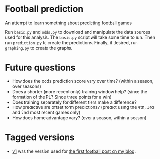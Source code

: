 # Football prediction 

An attempt to learn something about predicting football games

Run `basic.py` and `odds.py` to download and manipulate the data sources used for this analysis.
The `basic.py` script will take some time to run.
Then run `prediction.py` to create the predictions.
Finally, if desired, run `graphing.py` to create the graphs.

# Future questions

 - How does the odds prediction score vary over time? (within a season, over seasons)
 - Does a shorter (more recent only) training window help? 
   (since the formation of the PL? Since three points for a win)
 - Does training separately for different tiers make a difference?
 - How predictive are offset form predictions? 
   (predict using the 4th, 3rd and 2nd most recent games only)
 - How does home advantage vary? (over a season, within a season)
   

# Tagged versions

 - [v1](https://github.com/scmbradley/football-stats/releases/tag/v1) was the version used for 
   [the first football post on my blog](https://www.scmb.xyz/post/how-predictable-is-football/).
